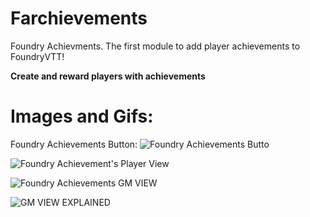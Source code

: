 # Farchievements
Foundry Achievments. The first module to add player achievements to FoundryVTT!

<b>Create and reward players with achievements</b>
<h1>Images and Gifs:</h1>
Foundry Achievements Button:
<img src=https://i.imgur.com/bWEobgB.png" title="Foundry Achievements Butto"></img>

<img src="https://i.imgur.com/gDg6gNv.gif" title="Foundry Achievement's Player View"></img>

<img src="https://i.imgur.com/ILS3qfQ.png" title="Foundry Achievements GM VIEW"></img>

<img src="https://i.imgur.com/97odi5O.png" title="GM VIEW EXPLAINED"></img>
